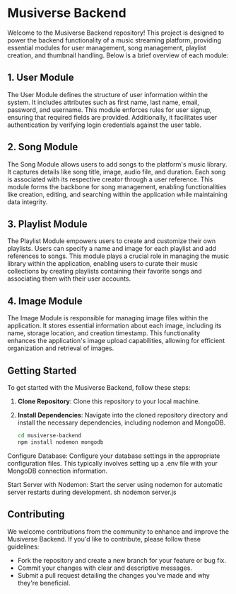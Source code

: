 # Musiverse Backend

Welcome to the Musiverse Backend repository! This project is designed to power the backend functionality of a music streaming platform, providing essential modules for user management, song management, playlist creation, and thumbnail handling. Below is a brief overview of each module:

## 1. User Module

The User Module defines the structure of user information within the system. It includes attributes such as first name, last name, email, password, and username. This module enforces rules for user signup, ensuring that required fields are provided. Additionally, it facilitates user authentication by verifying login credentials against the user table.

## 2. Song Module

The Song Module allows users to add songs to the platform's music library. It captures details like song title, image, audio file, and duration. Each song is associated with its respective creator through a user reference. This module forms the backbone for song management, enabling functionalities like creation, editing, and searching within the application while maintaining data integrity.

## 3. Playlist Module

The Playlist Module empowers users to create and customize their own playlists. Users can specify a name and image for each playlist and add references to songs. This module plays a crucial role in managing the music library within the application, enabling users to curate their music collections by creating playlists containing their favorite songs and associating them with their user accounts.

## 4. Image Module

The Image Module is responsible for managing image files within the application. It stores essential information about each image, including its name, storage location, and creation timestamp. This functionality enhances the application's image upload capabilities, allowing for efficient organization and retrieval of images.

## Getting Started

To get started with the Musiverse Backend, follow these steps:

1. **Clone Repository**: Clone this repository to your local machine.

2. **Install Dependencies**: Navigate into the cloned repository directory and install the necessary dependencies, including nodemon and MongoDB.
   ```sh
   cd musiverse-backend
   npm install nodemon mongodb
   
Configure Database: Configure your database settings in the appropriate configuration files. This typically involves setting up a .env file with your MongoDB connection information.

Start Server with Nodemon: Start the server using nodemon for automatic server restarts during development.
    sh
nodemon server.js

## Contributing

We welcome contributions from the community to enhance and improve the Musiverse Backend. If you'd like to contribute, please follow these guidelines:

- Fork the repository and create a new branch for your feature or bug fix.
- Commit your changes with clear and descriptive messages.
- Submit a pull request detailing the changes you've made and why they're beneficial.


